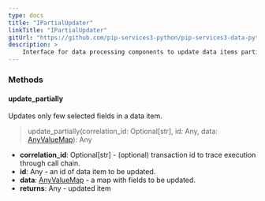 ```yaml
---
type: docs
title: "IPartialUpdater"
linkTitle: "IPartialUpdater"
gitUrl: "https://github.com/pip-services3-python/pip-services3-data-python"
description: >
    Interface for data processing components to update data items partially.
---
```



### Methods

#### update_partially
Updates only few selected fields in a data item.

> update_partially(correlation_id: Optional[str], id: Any, data: [AnyValueMap](../../../commons/data/any_value_map)): Any

- **correlation_id**: Optional[str] - (optional) transaction id to trace execution through call chain.
- **id**: Any - an id of data item to be updated.
- **data**: [AnyValueMap](../../../commons/data/any_value_map) - a map with fields to be updated.
- **returns**: Any - updated item
